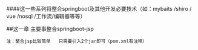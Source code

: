####这一些系列将整合springboot及其他开发必要技术（如：mybaits /shiro / vue /nosql /工作流/编辑器等等）

##这一章 主要事整合springboot-jsp

	注：整合jsp比较简单   只需要引入2个jar即可（pom.xml有注释）
 
